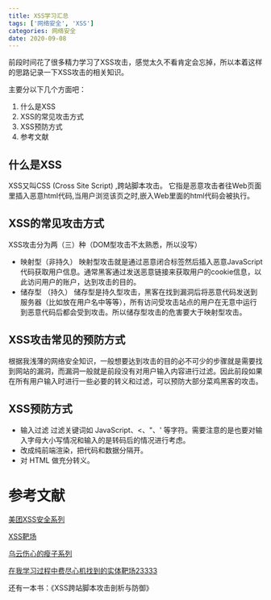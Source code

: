 ```yaml
---
title: XSS学习汇总
tags: ['网络安全', 'XSS']
categories: 网络安全
date: 2020-09-08
---
```


前段时间花了很多精力学习了XSS攻击，感觉太久不看肯定会忘掉，所以本着这样的思路记录一下XSS攻击的相关知识。

主要分以下几个方面吧：

1. 什么是XSS
2. XSS的常见攻击方式
3. XSS预防方式
4. 参考文献

## 什么是XSS

XSS又叫CSS (Cross Site Script) ,跨站脚本攻击。 它指是恶意攻击者往Web页面里插入恶意html代码,当用户浏览该页之时,嵌入Web里面的html代码会被执行。

## XSS的常见攻击方式

XSS攻击分为两（三）种（DOM型攻击不太熟悉，所以没写）

* 映射型（非持久）	映射型攻击就是通过恶意闭合标签然后插入恶意JavaScript代码获取用户信息。通常黑客通过发送恶意链接来获取用户的cookie信息，以此访问用户的账户，达到攻击的目的。
* 储存型  （持久）     储存型是持久型攻击，黑客在找到漏洞后将恶意代码发送到服务器（比如放在用户名中等等），所有访问受攻击站点的用户在无意中运行到恶意代码后都会受到攻击。所以储存型攻击的危害要大于映射型攻击。

## XSS攻击常见的预防方式

根据我浅薄的网络安全知识，一般想要达到攻击的目的必不可少的步骤就是需要找到网站的漏洞，而漏洞一般就是前段没有对用户输入内容进行过滤。因此前段如果在所有用户输入时进行一些必要的转义和过滤，可以预防大部分菜鸡黑客的攻击。

## XSS预防方式

* 输入过滤 过滤关键词如 JavaScript、<、"、' 等字符。需要注意的是也要对输入字母大小写情况和输入的是转码后的情况进行考虑。
* 改成纯前端渲染，把代码和数据分隔开。
* 对 HTML 做充分转义。

# 参考文献

[美团XSS安全系列](https://tech.meituan.com/2018/09/27/fe-security.html)

[XSS靶场](https://xss.tesla-space.com/)

[乌云伤心的瘦子系列](http://xssaq.com/wooyun/)

[在我学习过程中费尽心机找到的实体靶场23333](http://www.99lb.net/8467a.html)

还有一本书：《XSS跨站脚本攻击剖析与防御》